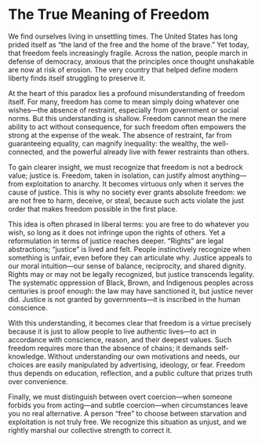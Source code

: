 # The True Meaning of Freedom 

We find ourselves living in unsettling times. The United States has long prided itself as “the land of the free and the home of the brave.” Yet today, that freedom feels increasingly fragile. Across the nation, people march in defense of democracy, anxious that the principles once thought unshakable are now at risk of erosion. The very country that helped define modern liberty finds itself struggling to preserve it.

At the heart of this paradox lies a profound misunderstanding of freedom itself. For many, freedom has come to mean simply doing whatever one wishes—the absence of restraint, especially from government or social norms. But this understanding is shallow. Freedom cannot mean the mere ability to act without consequence, for such freedom often empowers the strong at the expense of the weak. The absence of restraint, far from guaranteeing equality, can magnify inequality: the wealthy, the well-connected, and the powerful already live with fewer restraints than others.

To gain clearer insight, we must recognize that freedom is not a bedrock value; justice is. Freedom, taken in isolation, can justify almost anything—from exploitation to anarchy. It becomes virtuous only when it serves the cause of justice. This is why no society ever grants absolute freedom: we are not free to harm, deceive, or steal, because such acts violate the just order that makes freedom possible in the first place.

This idea is often phrased in liberal terms: you are free to do whatever you wish, so long as it does not infringe upon the rights of others. Yet a reformulation in terms of justice reaches deeper. “Rights” are legal abstractions; “justice” is lived and felt. People instinctively recognize when something is unfair, even before they can articulate why. Justice appeals to our moral intuition—our sense of balance, reciprocity, and shared dignity. Rights may or may not be legally recognized, but justice transcends legality. The systematic oppression of Black, Brown, and Indigenous peoples across centuries is proof enough: the law may have sanctioned it, but justice never did. Justice is not granted by governments—it is inscribed in the human conscience.

With this understanding, it becomes clear that freedom is a virtue precisely because it is just to allow people to live authentic lives—to act in accordance with conscience, reason, and their deepest values. Such freedom requires more than the absence of chains; it demands self-knowledge. Without understanding our own motivations and needs, our choices are easily manipulated by advertising, ideology, or fear. Freedom thus depends on education, reflection, and a public culture that prizes truth over convenience.

Finally, we must distinguish between overt coercion—when someone forbids you from acting—and subtle coercion—when circumstances leave you no real alternative. A person “free” to choose between starvation and exploitation is not truly free. We recognize this situation as unjust, and we rightly marshal our collective strength to correct it.